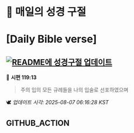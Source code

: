 # 🙏 매일의 성경 구절
# [Daily Bible verse]
## [![README에 성경구절 업데이트](https://github.com/DONGSUKA/first_test/actions/workflows/update-readme-bible.yml/badge.svg)](https://github.com/DONGSUKA/first_test/actions/workflows/update-readme-bible.yml)
<!-- START_BIBLE_VERSE -->
📖 **시편 119:13**
> 주의 입의 모든 규례들을 나의 입술로 선포하였으며

🕊️ _업데이트 시각: 2025-08-07 06:16:28 KST_
  <!-- END_BIBLE_VERSE -->
## GITHUB_ACTION
